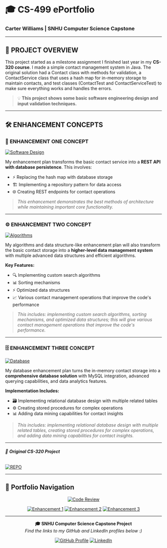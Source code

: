 # 🎓 CS-499 ePortfolio
### Carter Williams | SNHU Computer Science Capstone

---

## 🚀 PROJECT OVERVIEW

This project started as a milestone assignment I finished last year in my **CS-320 course**. I made a simple contact management system in Java. The original solution had a Contact class with methods for validation, a ContactService class that uses a hash map for in-memory storage to maintain contacts, and test classes (ContactTest and ContactServiceTest) to make sure everything works and handles the errors. 

> 💡 **This project shows some basic software engineering design and input validation techniques.**

---

## 🛠️ ENHANCEMENT CONCEPTS

### 🔧 **ENHANCEMENT ONE CONCEPT**
[![Software Design](https://img.shields.io/badge/ENHANCEMENT-SOFTWARE%20DESIGN%20%26%20ENGINEERING-brightgreen?style=for-the-badge&logo=code)](https://github.com/carterdwill3/CS-499/tree/EnhancementOne)

My enhancement plan transforms the basic contact service into a **REST API with database persistence**. This involves:

- ⚡ Replacing the hash map with database storage
- 🏗️ Implementing a repository pattern for data access  
- 🌐 Creating REST endpoints for contact operations

> *This enhancement demonstrates the best methods of architecture while maintaining important core functionality.*

---

### ⚙️ **ENHANCEMENT TWO CONCEPT**
[![Algorithms](https://img.shields.io/badge/ENHANCEMENT-ALGORITHMS%20%26%20DATA%20STRUCTURES-orange?style=for-the-badge&logo=algorithm)](https://github.com/carterdwill3/CS-499/tree/EnhancementTwo)

My algorithms and data structure-like enhancement plan will also transform the basic contact storage into a **higher-level data management system** with multiple advanced data structures and efficient algorithms. 

**Key Features:**
- 🔍 Implementing custom search algorithms
- 📊 Sorting mechanisms  
- ⚡ Optimized data structures
- 📈 Various contact management operations that improve the code's performance

> *This includes: implementing custom search algorithms, sorting mechanisms, and optimized data structures; this will give various contact management operations that improve the code's performance.*

---

### 🗄️ **ENHANCEMENT THREE CONCEPT**
[![Database](https://img.shields.io/badge/ENHANCEMENT-DATABASE%20DESIGN-purple?style=for-the-badge&logo=database)](https://github.com/carterdwill3/CS-499/tree/EnhancementThree)

My database enhancement plan turns the in-memory contact storage into a **comprehensive database solution** with MySQL integration, advanced querying capabilities, and data analytics features.

**Implementation Includes:**
- 🗃️ Implementing relational database design with multiple related tables
- ⚙️ Creating stored procedures for complex operations
- 📊 Adding data mining capabilities for contact insights

> *This includes: implementing relational database design with multiple related tables, creating stored procedures for complex operations, and adding data mining capabilities for contact insights.*

---

###### 📁 _**Original CS-320 Project**_

[![REPO](https://img.shields.io/badge/REPO-CS--320-purple?style=for-the-badge&logo=github)](https://github.com/carterdwill3/CS-320)

</div>

---

## 🎯 Portfolio Navigation

<div align="center">

[![Code Review](https://img.shields.io/badge/🎥_WATCH-CODE_REVIEW-red?style=for-the-badge&logo=youtube)](https://snhu-my.sharepoint.com/:u:/g/personal/carter_williams_snhu_edu/ESMFtUZwLRtBk-mPhNo5ZWgBOnXOLukuQMObAAvT6TwRMw)

[![Enhancement 1](https://img.shields.io/badge/🔧_SOFTWARE-DESIGN_ENGINEERING-brightgreen?style=for-the-badge)](https://github.com/carterdwill3/CS-499/tree/EnhancementOne)
[![Enhancement 2](https://img.shields.io/badge/⚙️_ALGORITHMS-DATA_STRUCTURES-orange?style=for-the-badge)](https://github.com/carterdwill3/CS-499/tree/EnhancementTwo)
[![Enhancement 3](https://img.shields.io/badge/🗄️_DATABASE-DESIGN_INTEGRATION-purple?style=for-the-badge)](https://github.com/carterdwill3/CS-499/tree/EnhancementThree)

</div>

---

<div align="center">

**🎓 SNHU Computer Science Capstone Project**  
*Find the links to my GitHub and LinkedIn profiles below :)*

[![GitHub Profile](https://img.shields.io/badge/GitHub-carterdwill3-black?style=flat&logo=github)](https://github.com/carterdwill3)
[![LinkedIn](https://img.shields.io/badge/LinkedIn-Carter_Williams-0077B5?style=flat&logo=linkedin&logoColor=white)](https://www.linkedin.com/in/carter-williams-1ab6b61a6/)
</div>

